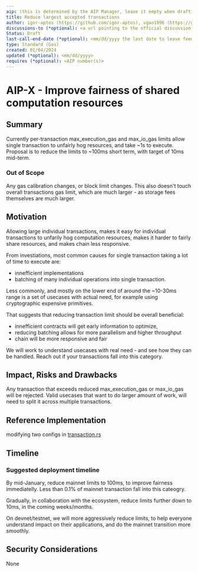 ```yaml
---
aip: (this is determined by the AIP Manager, leave it empty when drafting)
title: Reduce largest accepted transactions
author: igor-aptos (https://github.com/igor-aptos), vgao1996 (https://github.com/vgao1996)
discussions-to (*optional): <a url pointing to the official discussion thread>
Status: Draft
last-call-end-date (*optional): <mm/dd/yyyy the last date to leave feedbacks and reviews>
type: Standard (Gas)
created: 01/04/2024
updated (*optional): <mm/dd/yyyy>
requires (*optional): <AIP number(s)>
---
```


# AIP-X - Improve fairness of shared computation resources 
  
## Summary

Currently per-transaction max_execution_gas and max_io_gas limits allow single transaction to unfairly hog resources, and take ~1s to execute.
Proposal is to reduce the limits to ~100ms short term, with target of 10ms mid-term.

### Out of Scope

Any gas calibration changes, or block limit changes. 
This also doesn't touch overall transactions gas limit, which are much larger - as storage fees themselves are much larger.

## Motivation

Allowing large individual transactions, makes it easy for individual transactions to unfarily hog computation resources, makes it harder to fairly share resources, and makes chain less responsive.

From investiations, most common causes for single transaction taking a lot of time to execute are:
- innefficient implementations
- batching of many individual operations into single transaction.

Less commonly, and mostly on the lower end of around the ~10-30ms range is a set of usecases with actual need, for example using cryptographic expensive primitives.

That suggests that reducing transaction limit should be overall beneficial:
- innefficient contracts will get early information to optimize,
- reducing batching allows for more parallelism and higher throughput
- chain will be more responsive and fair

We will work to understand usecases with real need - and see how they can be handled. Reach out if your transactions fall into this category.

## Impact, Risks and Drawbacks

Any transaction that exceeds reduced max_execution_gas or max_io_gas will be rejected.
Valid usecases that want to do larger amount of work, will need to split it across multiple transactions.

## Reference Implementation

modifying two configs in [transaction.rs](https://github.com/aptos-labs/aptos-core/blob/main/aptos-move/aptos-gas-schedule/src/gas_schedule/transaction.rs#L176)

## Timeline

### Suggested deployment timeline

By mid-January, reduce mainnet limits to 100ms, to improve fairness immediatelly. Less than 0.1% of mainnet transaction fall into this cateogry.

Gradually, in collaboration with the ecosystem, reduce limits further down to 10ms, in the coming weeks/months.

On devnet/testnet, we will more aggressively reduce limits, to help everyone understand impact on their applications, and do the mainnet transition more smoothly.

## Security Considerations

None
